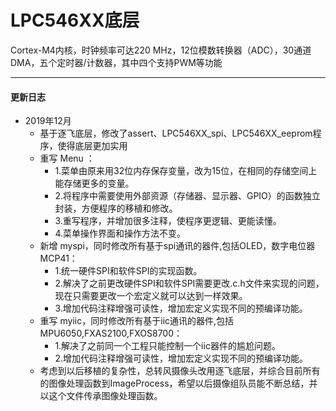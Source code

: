 # LPC546XX底层

Cortex-M4内核，时钟频率可达220 MHz，12位模数转换器（ADC），30通道DMA，五个定时器/计数器，其中四个支持PWM等功能

---

#### 更新日志
+ 2019年12月
	+ 基于逐飞底层，修改了assert、LPC546XX_spi、LPC546XX_eeprom程序，使得底层更加实用
	+ 重写 Menu ：
		+ 1.菜单由原来用32位内存保存变量，改为15位，在相同的存储空间上能存储更多的变量。
		+ 2.将程序中需要使用外部资源（存储器、显示器、GPIO）的函数独立封装，方便程序的移植和修改。
		+ 3.重写程序，并增加很多注释，使程序更逻辑、更能读懂。
		+ 4.菜单操作界面和操作方法不变。
	+ 新增 myspi，同时修改所有基于spi通讯的器件,包括OLED，数字电位器MCP41：
		+ 1.统一硬件SPI和软件SPI的实现函数。
		+ 2.解决了之前更改硬件SPI和软件SPI需要更改.c.h文件来实现的问题，现在只需要更改一个宏定义就可以达到一样效果。
		+ 3.增加代码注释增强可读性，增加宏定义实现不同的预编译功能。
	+ 重写 myiic，同时修改所有基于iic通讯的器件,包括MPU6050,FXAS2100,FXOS8700：
		+ 1.解决了之前同一个工程只能控制一个iic器件的尴尬问题。
		+ 2.增加代码注释增强可读性，增加宏定义实现不同的预编译功能。
	+ 考虑到以后移植的复杂性，总转风摄像头改用逐飞底层，并综合目前所有的图像处理函数到ImageProcess，希望以后摄像组队员能不断总结，并以这个文件传承图像处理函数。
